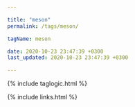 ```yaml
---

title: "meson"
permalink: /tags/meson/

tagName: meson

date: 2020-10-23 23:47:39 +0300
last_updated: 2020-10-23 23:47:39 +0300

---
```


{% include taglogic.html %}

{% include links.html %}

